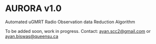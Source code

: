 # AURORA v1.0
Automated uGMRT Radio Observation data Reduction Algorithm


To be added soon, work in progress. Contact: ayan.scc2@gmail.com or ayan.biswas@queensu.ca

